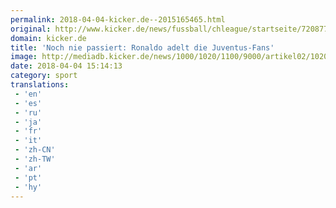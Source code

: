 ```yaml
---
permalink: 2018-04-04-kicker.de--2015165465.html
original: http://www.kicker.de/news/fussball/chleague/startseite/720877/artikel_noch-nie-passiert_ronaldo-adelt-die-juventus-fans.html#omrss
domain: kicker.de
title: 'Noch nie passiert: Ronaldo adelt die Juventus-Fans'
image: http://mediadb.kicker.de/news/1000/1020/1100/9000/artikel02/1020886/cr_560-1522853258.jpg
date: 2018-04-04 15:14:13
category: sport
translations: 
 - 'en'
 - 'es'
 - 'ru'
 - 'ja'
 - 'fr'
 - 'it'
 - 'zh-CN'
 - 'zh-TW'
 - 'ar'
 - 'pt'
 - 'hy'
---
```


